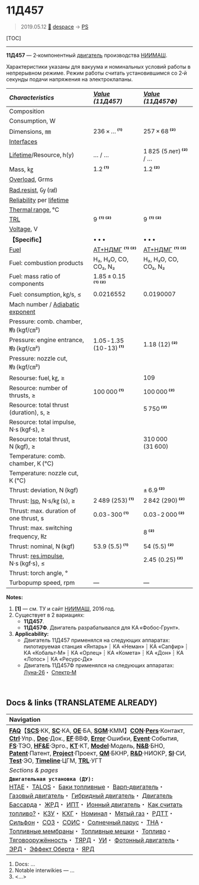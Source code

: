 # 11Д457
> 2019.05.12 [🚀](../index/index.md) [despace](index.md) → [PS](ps.md)

[TOC]

---

**11Д457** — 2‑компонентный [двигатель](ps.md) производства [НИИМАШ](zz_niimash.md).

Характеристики указаны для вакуума и номинальных условий работы в непрерывном режиме. Режим работы считать установившимся со 2‑й секунды подачи напряжения на электроклапаны.

|*Characteristics*|*[Value](si.md)<br> (11Д457)*|*[Value](si.md)<br> (11Д457Ф)*|
|:--|:--|:--|
|Composition| | |
|Consumption, W| | |
|Dimensions, ㎜|236 × … **⁽¹⁾**|257 × 68 **⁽²⁾**|
|[Interfaces](interface.md)| | |
|[Lifetime](lifetime.md)/Resource, h(y)|… / …|1 825 (5 лет) **⁽²⁾** / …|
|Mass, ㎏|1.2 **⁽¹⁾**|1.2 **⁽²⁾**|
|[Overload](vibration.md), Grms| | |
|[Rad.resist](ion_rad.md), ㏉ (㎭)| | |
|[Reliability](qm.md) per [lifetime](lifetime.md)| | |
|[Thermal range](tcs.md), ℃| | |
|[TRL](trl.md)|9 **⁽¹⁾ ⁽²⁾**|9 **⁽¹⁾ ⁽²⁾**|
|[Voltage](voltage.md), V| | |
|**【Specific】**|• • •|• • •|• • •|
|[Fuel](fuel.md)|[АТ+НДМГ](at_plus.md) **⁽¹⁾ ⁽²⁾**|[АТ+НДМГ](at_plus.md) **⁽¹⁾ ⁽²⁾**|
|Fuel: combustion products|H₂, H₂O, CO, CO₂, N₂|H₂, H₂O, CO, CO₂, N₂|
|Fuel: mass ratio of components|1.85 ± 0.15 **⁽¹⁾ ⁽²⁾**| |
|Fuel: consumption, ㎏/s, ≤|0.0216552|0.0190007|
|Mach number / [Adiabatic exponent](heat_cr.md)| | |
|Pressure: comb. chamber, ㎫ (kgf/㎝²)| | |
|Pressure: engine entrance, ㎫ (kgf/㎝²)|1.05 ‑ 1.35 (10 ‑ 13) **⁽¹⁾**|1.18 (12) **⁽²⁾**|
|Pressure: nozzle cut, ㎫ (kgf/㎝²)| | |
|Resourse: fuel, ㎏, ≥| |109|
|Resource: number of thrusts, ≥|100 000 **⁽¹⁾**|100 000 **⁽²⁾**|
|Resource: total thrust (duration), s, ≥| |5 750 **⁽²⁾**|
|Resource: total impulse, N·s (kgf·s), ≥| | |
|Resource: total thrust, N (kgf), ≥| |310 000 (31 600)|
|Temperature: comb. chamber, К (℃)| | |
|Temperature: nozzle cut, К (℃)| | |
|Thrust: deviation, N (kgf)| |± 6.9 **⁽²⁾**|
|Thrust: [Isp](isp.md), N·s/㎏ (s), ≥|2 489 (253) **⁽¹⁾**|2 842 (290) **⁽²⁾**|
|Thrust: max. duration of one thrust, s|0.03 ‑ 300 **⁽¹⁾**|0.03 ‑ 2 000 **⁽²⁾**|
|Thrust: max. switching frequency, ㎐| |8 **⁽²⁾**|
|Thrust: nominal, N (kgf)|53.9 (5.5) **⁽¹⁾**|54 (5.5) **⁽²⁾**|
|Thrust: [res.impulse](ing.md), N·s (kgf·s), ≤| |2.45 (0.25) **⁽²⁾**|
|Thrust: torch angle, °| | |
|Turbopump speed, rpm|—|—|

**Notes:**

   1. **[1]** — см. ТУ и сайт [НИИМАШ](zz_niimash.md), 2016 год.
   1. Существует в 2 вариациях:
      - **11Д457**.
      - **11Д457Ф**. Двигатель разрабатывался для КА «Фобос‑Грунт».
   1. **Applicability:**
      - Двигатель 11Д457 применялся на следующих аппаратах: пилотируемая станция «Янтарь» ┊ КА «Неман» ┊ КА «Сапфир» ┊ КА «Кобальт‑М» ┊ КА «Орлец» ┊ КА «Комета» ┊ КА «Дон» ┊ КА «Лотос» ┊ КА «Ресурс‑Дк»
      - Двигатель 11Д457Ф применялся на следующих аппаратах: [Луна‑26](луна_26.md)・ [Спектр‑М](спектр_м.md)



<p style="page-break-after:always"> </p>

## Docs & links (TRANSLATEME ALREADY)
|Navigation|
|:--|
|**[FAQ](faq.md)**【**[SCS](scs.md)**·КК, **[SC](sc.md)**·КА, **[OE](oe.md)**·БА, **[SGM](sgm.md)**·КММ】**[CON](contact.md)·[Pers](person.md)**·Контакт, **[Ctrl](control.md)**·Упр., **[Doc](doc.md)**·Док., **[EF](ef.md)**·ВВФ, **[Error](error.md)**·Ошибки, **[Event](event.md)**·События, **[FS](fs.md)**·ТЭО, **[HF&E](hfe.md)**·Эрго., **[KT](kt.md)**·КТ, **[Model](model.md)**·Модель, **[N&B](nnb.md)**·БНО, **[Patent](патент.md)**·Патент, **[Project](project.md)**·Проект, **[QM](qm.md)**·БКНР, **[R&D](rnd.md)**·НИОКР, **[SI](si.md)**·СИ, **[Test](test.md)**·ЭО, **[Timeline](timeline.md)**·ЦГМ, **[TRL](trl.md)**·УГТ|
|*Sections & pages*|
|**`Двигательная установка (ДУ):`**<br> [HTAE](htae.md)・ [TALOS](talos.md)・ [Баки топливные](fuel_tank.md)・ [Варп‑двигатель](warp_drive.md)・ [Газовый двигатель](cgt.md)・ [Гибридный двигатель](гбрд.md)・ [Двигатель Бассарда](bussard_ramjet.md)・ [ЖРД](lpr.md)・ [ИПТ](ing.md)・ [Ионный двигатель](иод.md)・ [Как считать топливо?](si.md)・ [КЗУ](cinu.md)・ [КХГ](cgs.md)・ [Номинал](nominal.md)・ [Мятый газ](exhsteam.md)・ [РДТТ](spr.md)・ [Сильфон](сильфон.md)・ [СОЗ](соз.md)・ [СОИС](соис.md)・ [Солнечный парус](солнечный_парус.md)・ [ТНА](turbopump.md)・ [Топливные мембраны](топливные_мембраны.md)・ [Топливные мешки](топливные_мешки.md)・ [Топливо](fuel.md)・ [Тяговооружённость](ttwr.md)・ [ТЯРД](тярд.md)・ [УИ](isp.md)・ [Фотонный двигатель](фотонный_двигатель.md)・ [ЭРД](epsp.md)・ [Эффект Оберта](oberth_eff.md)・ [ЯРД](ntr.md)|

   1. Docs: …
   1. Notable interwikies — …
   1. <…>
